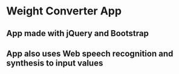 # Weight Converter App
## App made with jQuery and Bootstrap
## App also uses Web speech recognition and synthesis to input values
